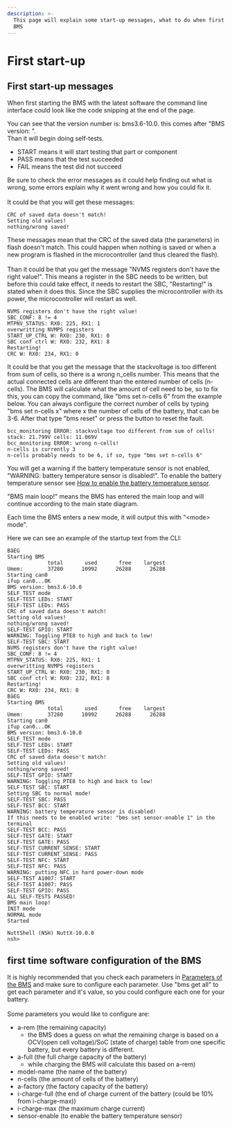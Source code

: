 ```yaml
---
description: >-
  This page will explain some start-up messages, what to do when first using the
  BMS
---
```


# First start-up

## First start-up messages

When first starting the BMS with the latest software the command line interface could look like the code snipping at the end of the page.

You can see that the version number is: bms3.6-10.0. this comes after "BMS version: ".\
Than it will begin doing self-tests.&#x20;

* START means it will start testing that part or component
* PASS means that the test succeeded
* FAIL means the test did not succeed

Be sure to check the error messages as it could help finding out what is wrong, some errors explain why it went wrong and how you could fix it.\
\
It could be that you will get these messages:

```
CRC of saved data doesn't match!
Setting old values!
nothing/wrong saved!
```

These messages mean that the CRC of the saved data (the parameters) in flash doesn't match. This could happen when nothing is saved or when a new program is flashed in the microcontroller (and thus cleared the flash).\
\
Than it could be that you get the message "NVMS registers don't have the right value!". This means a register in the SBC needs to be written, but before this could take effect, it needs to restart the SBC, "Restarting!" is stated when it does this. Since the SBC supplies the microcontroller with its power, the microcontroller will restart as well.&#x20;

```
NVMS registers don't have the right value!
SBC_CONF: 8 != 4
MTPNV_STATUS: RX0: 225, RX1: 1
overwritting NVMPS registers
START_UP_CTRL W: RX0: 230, RX1: 0
SBC conf ctrl W: RX0: 232, RX1: 8
Restarting!
CRC W: RX0: 234, RX1: 0
```

It could be that you get the message that the stackvoltage is too different from sum of cells, so there is a wrong n\_cells number. This means that the actual connected cells are different than the entered number of cells (n-cells). The BMS will calculate what the amount of cell need to be, so to fix this, you can copy the command, like "bms set n-cells 6" from the example below. You can always configure the correct number of cells by typing "bms set n-cells x" where x the number of cells of the battery, that can be 3-6. After that type "bms reset" or press the button to reset the fault.&#x20;

```
bcc_monitoring ERROR: stackvoltage too different from sum of cells!
stack: 21.799V cells: 11.069V
bcc_monitoring ERROR: wrong n-cells!
n-cells is currently 3
n-cells probably needs to be 6, if so, type "bms set n-cells 6"
```

You will get a warning if the battery temperature sensor is not enabled, "WARNING: battery temperature sensor is disabled!". To enable the battery temperature sensor see [How to enable the battery temperature sensor](how-to-enable-the-battery-temperature-sensor.md).&#x20;

"BMS main loop!" means the BMS has entered the main loop and will continue according to the main state diagram.&#x20;

Each time the BMS enters a new mode, it will output this with "\<mode> mode".

Here we can see an example of the startup text from the CLI:

```
BãEG
Starting BMS
             total       used       free    largest
Umem:        37280      10992      26288      26288
Starting can0
ifup can0...OK
BMS version: bms3.6-10.0
SELF_TEST mode
SELF-TEST LEDs: START
SELF-TEST LEDs: PASS
CRC of saved data doesn't match!
Setting old values!
nothing/wrong saved!
SELF-TEST GPIO: START
WARNING: Toggling PTE8 to high and back to low!
SELF-TEST SBC: START
NVMS registers don't have the right value!
SBC_CONF: 8 != 4
MTPNV_STATUS: RX0: 225, RX1: 1
overwritting NVMPS registers
START_UP_CTRL W: RX0: 230, RX1: 0
SBC conf ctrl W: RX0: 232, RX1: 8
Restarting!
CRC W: RX0: 234, RX1: 0
BãEG
Starting BMS
             total       used       free    largest
Umem:        37280      10992      26288      26288
Starting can0
ifup can0...OK
BMS version: bms3.6-10.0
SELF_TEST mode
SELF-TEST LEDs: START
SELF-TEST LEDs: PASS
CRC of saved data doesn't match!
Setting old values!
nothing/wrong saved!
SELF-TEST GPIO: START
WARNING: Toggling PTE8 to high and back to low!
SELF-TEST SBC: START
Setting SBC to normal mode!
SELF-TEST SBC: PASS
SELF-TEST BCC: START
WARNING: battery temperature sensor is disabled!
If this needs to be enabled write: "bms set sensor-enable 1" in the terminal
SELF-TEST BCC: PASS
SELF-TEST GATE: START
SELF-TEST GATE: PASS
SELF-TEST CURRENT_SENSE: START
SELF-TEST CURRENT_SENSE: PASS
SELF-TEST NFC: START
SELF-TEST NFC: PASS
WARNING: putting NFC in hard power-down mode
SELF-TEST A1007: START
SELF-TEST A1007: PASS
SELF-TEST GPIO: PASS
ALL SELF-TESTS PASSED!
BMS main loop!
INIT mode
NORMAL mode
Started

NuttShell (NSH) NuttX-10.0.0
nsh> 
```

## first time software configuration of the BMS

It is highly recommended that you check each parameters in [Parameters of the BMS](untitled-1.md) and make sure to configure each parameter. Use "bms get all" to get each parameter and it's value, so you could configure each one for your battery. \
\
Some parameters you would like to configure are:

* a-rem (the remaining capacity)
  * &#x20;the BMS does a guess on what the remaining charge is based on a OCV(open cell voltage)/SoC (state of charge) table from one specific battery, but every battery is different.
* a-full (the full charge capacity of the battery)
  * &#x20;while charging the BMS will calculate this based on a-rem)
* model-name (the name of the battery)
* n-cells (the amount of cells of the battery)
* a-factory (the factory capacity of the battery)
* i-charge-full (the end of charge current of the battery (could be 10% from i-charge-max))
* i-charge-max (the maximum charge current)
* sensor-enable (to enable the battery temperature sensor)
